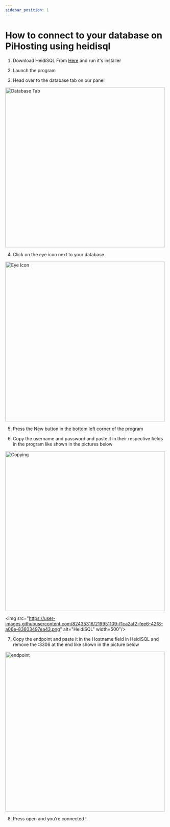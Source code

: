 ```yaml
---
sidebar_position: 1
---
```


# How to connect to your database on PiHosting using heidisql

1. Download HeidiSQL From [Here](https://www.heidisql.com/download.php) and run it's installer

2. Launch the program

3. Head over to the database tab on our panel

<img src="https://user-images.githubusercontent.com/82435316/219949659-3764a575-1152-4dfa-b95f-3753d9eea29c.png" alt="Database Tab" width="500"/>

4. Click on the eye icon next to your database

<img src="https://user-images.githubusercontent.com/82435316/219949899-cfefc770-1542-4cfa-8bdc-2232a3ae4ff7.png" alt="Eye Icon" width="500"/>

5. Press the New button in the bottom left corner of the program

6. Copy the username and password and paste it in their respective fields in the program like shown in the pictures below

<img src="https://user-images.githubusercontent.com/82435316/219951023-e228b8d8-6495-47fc-9566-1f48e4bf947c.png" alt="Copying" width="500"/>

<img src="https://user-images.githubusercontent.com/82435316/219951109-f1ca2af2-fee6-42f8-a06e-83603497ea43.png" alt="HeidiSQL" width=500"/>

7. Copy the endpoint and paste it in the Hostname field in HeidiSQL and remove the :3306 at the end like shown in the picture below

<img src="https://user-images.githubusercontent.com/82435316/219951236-617ae613-8ac1-413f-83d4-0c7fb34e8a28.png" alt="endpoint" width="500"/>

8. Press open and you're connected !
